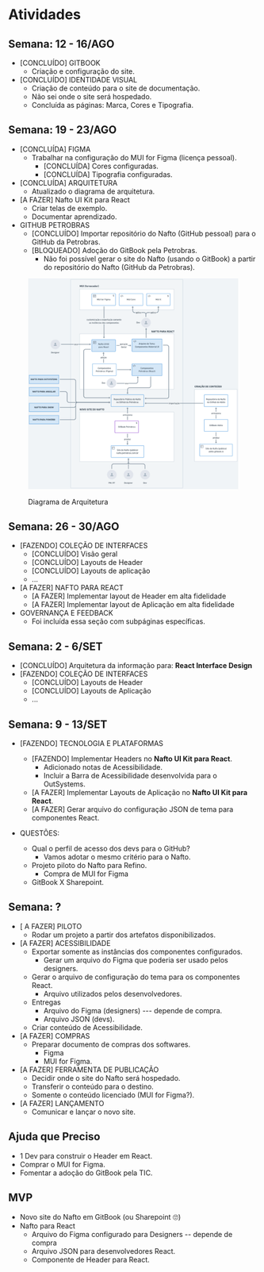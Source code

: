 # Atividades

## Semana: 12 - 16/AGO

* \[CONCLUÍDO] GITBOOK
  * Criação e configuração do site.
* \[CONCLUÍDO] IDENTIDADE VISUAL
  * Criação de conteúdo para o site de documentação.
  * Não sei onde o site será hospedado.
  * Concluída as páginas: Marca, Cores e Tipografia.

## Semana: 19 - 23/AGO

* \[CONCLUÍDA] FIGMA
  * Trabalhar na configuração do MUI for Figma (licença pessoal).
    * \[CONCLUÍDA] Cores configuradas.
    * \[CONCLUÍDA] Tipografia configuradas.
* \[CONCLUÍDA] ARQUITETURA
  * Atualizado o diagrama de arquitetura.
* \[A FAZER] Nafto UI Kit para React
  * Criar telas de exemplo.
  * Documentar aprendizado.
* GITHUB PETROBRAS
  * \[CONCLUÍDO] Importar repositório do Nafto (GitHub pessoal) para o GitHub da Petrobras.
  * \[BLOQUEADO] Adoção do GitBook pela Petrobras.
    * Não foi possível gerar o site do Nafto (usando o GitBook) a partir do repositório do Nafto (GitHub da Petrobras).

<figure><img src="../.gitbook/assets/image (15).png" alt=""><figcaption><p>Diagrama de Arquitetura</p></figcaption></figure>

## Semana: 26 - 30/AGO

* \[FAZENDO] COLEÇÃO DE INTERFACES
  * \[CONCLUÍDO] Visão geral
  * \[CONCLUÍDO] Layouts de Header
  * \[CONCLUÍDO] Layouts de aplicação
  * ...
* \[A FAZER] NAFTO PARA REACT
  * \[A FAZER] Implementar layout de Header em alta fidelidade
  * \[A FAZER] Implementar layout de Aplicação em alta fidelidade
* GOVERNANÇA E FEEDBACK
  * Foi incluída essa seção com subpáginas específicas.

## Semana: 2 - 6/SET

* \[CONCLUÍDO] Arquitetura da informação para: **React Interface Design**
* \[FAZENDO] COLEÇÃO DE INTERFACES
  * \[CONCLUÍDO] Layouts de Header
  * \[CONCLUÍDO] Layouts de Aplicação
  * ...

## Semana: 9 - 13/SET

* \[FAZENDO] TECNOLOGIA E PLATAFORMAS
  * \[FAZENDO] Implementar Headers no **Nafto UI Kit para React**.
    * Adicionado notas de Acessibilidade.
    * Incluir a Barra de Acessibilidade desenvolvida para o OutSystems.
  * \[A FAZER] Implementar Layouts de Aplicação no **Nafto UI Kit para React**.
  * \[A FAZER] Gerar arquivo do configuração JSON de tema para componentes React.
*   QUESTÕES:

    * Qual o perfil de acesso dos devs para o GitHub?
      * Vamos adotar o mesmo critério para o Nafto.
    * Projeto piloto do Nafto para Refino.
      * Compra de MUI for Figma
    * GitBook X Sharepoint.





## Semana: ?

* \[ A FAZER] PILOTO
  * Rodar um projeto a partir dos artefatos disponibilizados.
* \[A FAZER] ACESSIBILIDADE
  * Exportar somente as instâncias dos componentes configurados.
    * Gerar um arquivo do Figma que poderia ser usado pelos designers.
  * Gerar o arquivo de configuração do tema para os componentes React.
    * Arquivo utilizados pelos desenvolvedores.
  * Entregas
    * Arquivo do Figma (designers) --- depende de compra.
    * Arquivo JSON (devs).
  * Criar conteúdo de Acessibilidade.
* \[A FAZER] COMPRAS
  * Preparar documento de compras dos softwares.
    * Figma
    * MUI for Figma.
* \[A FAZER] FERRAMENTA DE PUBLICAÇÃO
  * Decidir onde o site do Nafto será hospedado.
  * Transferir o conteúdo para o destino.
  * Somente o conteúdo licenciado (MUI for Figma?).
* \[A FAZER] LANÇAMENTO
  * Comunicar e lançar o novo site.

## Ajuda que Preciso

* 1 Dev para construir o Header em React.
* Comprar o MUI for Figma.
* Fomentar a adoção do GitBook pela TIC.

## MVP

* Novo site do Nafto em GitBook (ou Sharepoint 🙄)
* Nafto para React
  * Arquivo do Figma configurado para Designers -- depende de compra
  * Arquivo JSON para desenvolvedores React.
  * Componente de Header para React.

